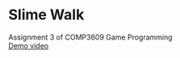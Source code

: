 # Slime Walk

Assignment 3 of COMP3609 Game Programming  
[Demo video](https://youtu.be/-Ya6QvfO9xU)
